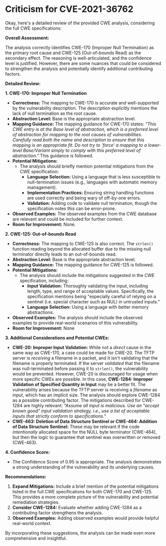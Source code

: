 # Criticism for CVE-2021-36762

Okay, here's a detailed review of the provided CWE analysis, considering the full CWE specifications:

**Overall Assessment:**

The analysis correctly identifies CWE-170 (Improper Null Termination) as the primary root cause and CWE-125 (Out-of-bounds Read) as the secondary effect. The reasoning is well-articulated, and the confidence level is justified. However, there are some nuances that could be considered to strengthen the analysis and potentially identify additional contributing factors.

**Detailed Review:**

**1. CWE-170: Improper Null Termination**

*   **Correctness:** The mapping to CWE-170 is accurate and well-supported by the vulnerability description. The description explicitly mentions the lack of null termination as the root cause.
*   **Abstraction Level:**  Base is the appropriate abstraction level.
*   **Mapping Guidance:** The mapping guidance for CWE-170 states: *"This CWE entry is at the Base level of abstraction, which is a preferred level of abstraction for mapping to the root causes of vulnerabilities.  Carefully read both the name and description to ensure that this mapping is an appropriate fit. Do not try to 'force' a mapping to a lower-level Base/Variant simply to comply with this preferred level of abstraction."* This guidance is followed.
*   **Potential Mitigations:**
    *   The analysis should briefly mention potential mitigations from the CWE specification:
        *   **Language Selection:**  Using a language that is less susceptible to null-termination issues (e.g., languages with automatic memory management).
        *   **Implementation Practices:**  Ensuring string handling functions are used correctly and being wary of off-by-one errors.
        *   **Validation:**  Adding code to validate null termination, though the specification notes this can be error-prone.
*   **Observed Examples:** The observed examples from the CWE database are relevant and could be included for further context.
*   **Room for Improvement:** None.

**2. CWE-125: Out-of-bounds Read**

*   **Correctness:** The mapping to CWE-125 is also correct. The `strlen()` function reading beyond the allocated buffer due to the missing null terminator directly leads to an out-of-bounds read.
*   **Abstraction Level:** Base is the appropriate abstraction level.
*   **Mapping Guidance:**  The mapping guidance for CWE-125 is followed.
*   **Potential Mitigations:**
    *   The analysis should include the mitigations suggested in the CWE specification, including:
        *   **Input Validation:** Thoroughly validating the input, including length, type, and range of acceptable values.  Specifically, the specification mentions being "especially careful of relying on a sentinel (i.e. special character such as NUL) in untrusted inputs."
        *   **Language Selection:**  Using a language with better memory abstractions.
*   **Observed Examples:** The analysis should include the observed examples to provide real-world scenarios of this vulnerability.
*   **Room for Improvement:** None

**3. Additional Considerations and Potential CWEs:**

*   **CWE-20: Improper Input Validation:** While not a *direct* cause in the same way as CWE-170,  a case could be made for CWE-20. The TFTP server is *receiving* a filename in a packet, and it isn't validating that the filename is properly terminated.  If the server *validated* that the filename was null-terminated before passing it to `strlen()`, the vulnerability would be prevented.  However, CWE-20 is discouraged for usage when more specific CWEs are possible. In this case, **CWE-1284: Improper Validation of Specified Quantity in Input** may be a better fit. The vulnerability arises because the TFTP server is receiving a *filename* as input, which has an implicit size. The analysis should explore CWE-1284 as a possible contributing factor. The mitigations described for CWE-1284 are highly relevant: *"Assume all input is malicious. Use an "accept known good" input validation strategy, i.e., use a list of acceptable inputs that strictly conform to specifications."*
*   **CWE-463: Deletion of Data Structure Sentinel or CWE-464: Addition of Data Structure Sentinel:** These may be relevant if the code *intentionally* allocated space for the NULL byte terminator (CWE-464), but then the logic to guarantee that sentinel was overwritten or removed (CWE-463).

**4. Confidence Score:**

*   The Confidence Score of 0.95 is appropriate. The analysis demonstrates a strong understanding of the vulnerability and its underlying causes.

**Recommendations:**

1.  **Expand Mitigations:** Include a brief mention of the potential mitigations listed in the full CWE specifications for both CWE-170 and CWE-125. This provides a more complete picture of the vulnerability and potential remediation strategies.
2.  **Consider CWE-1284:** Evaluate whether adding CWE-1284 as a contributing factor strengthens the analysis.
3.  **Observed Examples:** Adding observed examples would provide helpful real-world context.

By incorporating these suggestions, the analysis can be made even more comprehensive and insightful.